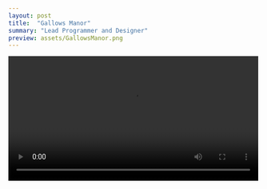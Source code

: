 ```yaml
---
layout: post
title:  "Gallows Manor"
summary: "Lead Programmer and Designer"
preview: assets/GallowsManor.png
---
```


<video src="https://github.com/user-attachments/assets/dfc7e95d-bc0a-4183-8fd3-205ab4aa7117" width = "500" />


Itch.Io: [Download Here!](https://zachtier.itch.io/gallows-manor)

What it is:\
A horror puzzle game that mixes turn-based and real-time elements for a unique flavor. Escape a supernatural haunted manor with your dexterity and wits, evading enemies that might or might not decide they want to play by same rules that you do...

My Responsibilities:
* Pitched and led the creation of a hybrid real-time and turn-based horror puzzle game, developing the entire experience solo in Unity while coordinating a small interdisciplinary team for art and feedback. Drove all core systems programming, puzzle logic, and interaction design, bringing a tightly scoped, atmospheric experience to life from the ground up.
* Crafted the game’s level and puzzle design to support strategic decision-making under tension, using environmental storytelling and notes left by a previous character to build narrative intrigue without dialogue. Also guided the game's visual and thematic direction, collaborating with artists to shape a cohesive tone and horror aesthetic.
* Led iterative playtesting and usability testing, using player feedback to improve puzzle clarity, streamline interactions, and enhance onboarding. Managed production tasks including sprint planning, milestone tracking, and documentation, ensuring timely progress and team alignment within a tight academic schedule—while maintaining full responsibility for the game’s core development.
  
<img width="1134" alt="2025-05-29 17_04_40-Greenshot" src="https://github.com/user-attachments/assets/607fe06c-4cf0-4c90-88ee-67d74b6f32bd" />

